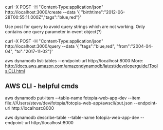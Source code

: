 curl -X POST -H "Content-Type:application/json" http://localhost:3000/create --data '{ "birthtime":"2012-06-28T00:55:11.000Z","tags":"blue,red"}'

Use post for query to avoid query strings which are not working. Only contains one query parameter in event object(?)

curl -X POST -H "Content-Type:application/json" http://localhost:3000/query --data '{ "tags":"blue,red", "from":"2004-04-04", "to":"2017-11-02"}'


aws dynamodb list-tables --endpoint-url http://localhost:8000
More: http://docs.aws.amazon.com/amazondynamodb/latest/developerguide/Tools.CLI.html


## AWS CLI - helpful cmds

aws dynamodb put-item --table-name fotopia-web-app-dev --item file:///Users/steve/dev/fotopia/fotopia-web-app/awscli/put.json --endpoint-url http://localhost:8000

aws dynamodb describe-table --table-name fotopia-web-app-dev --endpoint-url http://localhost:8000
